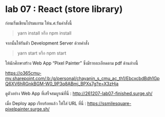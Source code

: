 # lab 07 : React (store library)

ก่อนเริ่มเขียนโปรมแกรม ให้น.ศ.รันคำสั่งนี้

> yarn install หรือ npm install

จากนั้นให้รันตัว Development Server ด้วยคำสั่ง

> yarn start หรือ npm start

ให้นักศึกษาสร้าง Web App “Pixel Painter” ซึ่งมีรายละเอียดตาม pdf ด้านล่างนี้

https://o365cmu-my.sharepoint.com/:b:/g/personal/chayanin_s_cmu_ac_th1/EbcxcbdBdh1GpQ6XV6hRGnkBGM-W0_9P3q8ABmj_BPXs7g?e=X3zHja

ดูตัวอย่าง Web App ที่เสร็จสมบูรณ์ที่นี่ : http://261207-lab07-finished.surge.sh/

เมื่อ Deploy app เรียบร้อยแล้ว ให้ใส่ URL ที่นี่ : https://ssmilesquare-pixelpainter.surge.sh/
